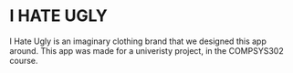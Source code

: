 # I HATE UGLY

I Hate Ugly is an imaginary clothing brand that we designed
this app around. This app was made for a univeristy project,
in the COMPSYS302 course.

